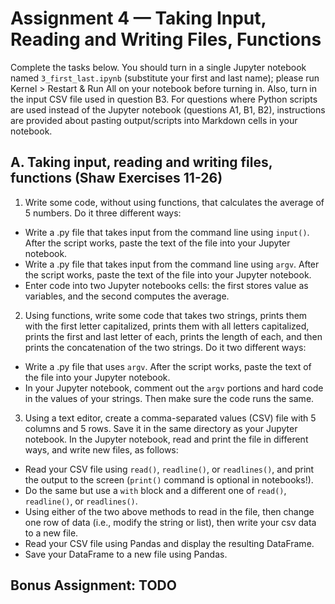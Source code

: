 # Assignment 4 — Taking Input, Reading and Writing Files, Functions

Complete the tasks below. You should turn in a single Jupyter notebook named `3_first_last.ipynb` (substitute your first
and last name); please run Kernel > Restart & Run All on your notebook before turning in. Also, turn in the input CSV
file used in question B3. For questions where Python scripts are used instead of the Jupyter notebook (questions A1, B1,
B2), instructions are provided about pasting output/scripts into Markdown cells in your notebook.

## A. Taking input, reading and writing files, functions (Shaw Exercises 11-26)

1. Write some code, without using functions, that calculates the average of 5 numbers. Do it three different ways:

- Write a .py file that takes input from the command line using `input()`. After the script works, paste the text of
  the file into your Jupyter notebook.
- Write a .py file that takes input from the command line using `argv`. After the script works, paste the text of
  the file into your Jupyter notebook.
- Enter code into two Jupyter notebooks cells: the first stores value as variables, and the second computes the
  average.

2. Using functions, write some code that takes two strings, prints them with the first letter capitalized, prints them
   with all letters capitalized, prints the first and last letter of each, prints the length of each, and then prints
   the concatenation of the two strings. Do it two different ways:

- Write a .py file that uses `argv`. After the script works, paste the text of the file into your Jupyter notebook.
- In your Jupyter notebook, comment out the `argv` portions and hard code in the values of your strings. Then make
  sure the code runs the same.

3. Using a text editor, create a comma-separated values (CSV) file with 5 columns and 5 rows. Save it in the same
   directory as your Jupyter notebook. In the Jupyter notebook, read and print the file in different ways, and write new
   files, as follows:

- Read your CSV file using `read()`, `readline()`, or `readlines()`, and print the output to the screen (`print()`
  command is optional in notebooks!).
- Do the same but use a `with` block and a different one of `read()`, `readline()`, or `readlines()`.
- Using either of the two above methods to read in the file, then change one row of data (i.e., modify the string or
  list), then write your csv data to a new file.
- Read your CSV file using Pandas and display the resulting DataFrame.
- Save your DataFrame to a new file using Pandas.

## **Bonus Assignment:** TODO